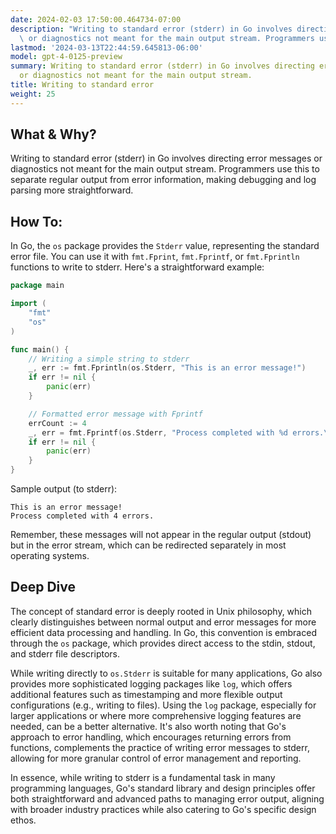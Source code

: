 ```yaml
---
date: 2024-02-03 17:50:00.464734-07:00
description: "Writing to standard error (stderr) in Go involves directing error messages\
  \ or diagnostics not meant for the main output stream. Programmers use this to\u2026"
lastmod: '2024-03-13T22:44:59.645813-06:00'
model: gpt-4-0125-preview
summary: Writing to standard error (stderr) in Go involves directing error messages
  or diagnostics not meant for the main output stream.
title: Writing to standard error
weight: 25
---
```


## What & Why?

Writing to standard error (stderr) in Go involves directing error messages or diagnostics not meant for the main output stream. Programmers use this to separate regular output from error information, making debugging and log parsing more straightforward.

## How To:

In Go, the `os` package provides the `Stderr` value, representing the standard error file. You can use it with `fmt.Fprint`, `fmt.Fprintf`, or `fmt.Fprintln` functions to write to stderr. Here's a straightforward example:

```go
package main

import (
    "fmt"
    "os"
)

func main() {
    // Writing a simple string to stderr
    _, err := fmt.Fprintln(os.Stderr, "This is an error message!")
    if err != nil {
        panic(err)
    }

    // Formatted error message with Fprintf
    errCount := 4
    _, err = fmt.Fprintf(os.Stderr, "Process completed with %d errors.\n", errCount)
    if err != nil {
        panic(err)
    }
}
```

Sample output (to stderr):
```
This is an error message!
Process completed with 4 errors.
```

Remember, these messages will not appear in the regular output (stdout) but in the error stream, which can be redirected separately in most operating systems.

## Deep Dive

The concept of standard error is deeply rooted in Unix philosophy, which clearly distinguishes between normal output and error messages for more efficient data processing and handling. In Go, this convention is embraced through the `os` package, which provides direct access to the stdin, stdout, and stderr file descriptors. 

While writing directly to `os.Stderr` is suitable for many applications, Go also provides more sophisticated logging packages like `log`, which offers additional features such as timestamping and more flexible output configurations (e.g., writing to files). Using the `log` package, especially for larger applications or where more comprehensive logging features are needed, can be a better alternative. It's also worth noting that Go's approach to error handling, which encourages returning errors from functions, complements the practice of writing error messages to stderr, allowing for more granular control of error management and reporting. 

In essence, while writing to stderr is a fundamental task in many programming languages, Go's standard library and design principles offer both straightforward and advanced paths to managing error output, aligning with broader industry practices while also catering to Go's specific design ethos.
